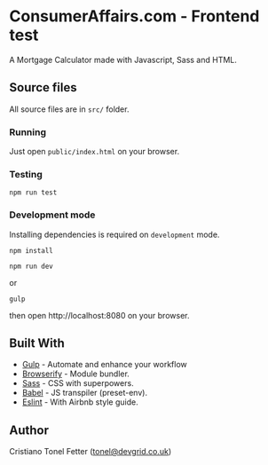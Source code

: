 # ConsumerAffairs.com - Frontend test

A Mortgage Calculator made with Javascript, Sass and HTML.

## Source files

All source files are in `src/` folder.

### Running

Just open `public/index.html` on your browser.

### Testing

```
npm run test
```

### Development mode

Installing dependencies is required on `development` mode.

```
npm install
```

```
npm run dev
```

or

```
gulp
```

then open http://localhost:8080 on your browser.

## Built With

- [Gulp](https://gulpjs.com/) - Automate and enhance your workflow
- [Browserify](http://browserify.org/) - Module bundler.
- [Sass](https://sass-lang.com/) - CSS with superpowers.
- [Babel](https://babeljs.io/) - JS transpiler (preset-env).
- [Eslint](https://eslint.org/) - With Airbnb style guide.

## Author

Cristiano Tonel Fetter (tonel@devgrid.co.uk)
